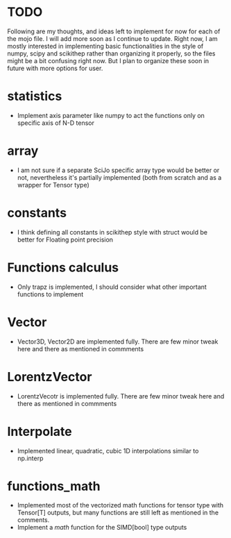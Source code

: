 # TODO

Following are my thoughts, and ideas left to implement for now for each of the mojo file. I will add more soon as I continue to update. Right now, I am mostly interested in implementing basic functionalities in the style of numpy, scipy and scikithep rather than organizing it properly, so the files might be a bit confusing right now. But I plan to organize these soon in future with more options for user.

# statistics
* Implement axis parameter like numpy to act the functions only on specific axis of N-D tensor

# array
* I am not sure if a separate SciJo specific array type would be better or not, nevertheless it's partially implemented (both from scratch and as a wrapper for Tensor type)

# constants
* I think defining all constants in scikithep style with struct would be better for Floating point precision

# Functions calculus
* Only trapz is implemented, I should consider what other important functions to implement

# Vector
* Vector3D, Vector2D are implemented fully. There are few minor tweak here and there as mentioned in commments

# LorentzVector
* LorentzVecotr is implemented fully. There are few minor tweak here and there as mentioned in commments

# Interpolate
* Implemented linear, quadratic, cubic 1D interpolations similar to np.interp

# functions_math
* Implemented most of the vectorized math functions for tensor type with Tensor\[T\] outputs, but many functions are still left as mentioned in the comments.
* Implement a _math_ function for the SIMD\[bool\] type outputs

